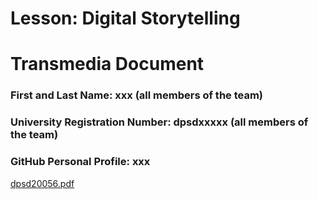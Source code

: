 # Lesson: Digital Storytelling
# Transmedia Document

### First and Last Name: xxx (all members of the team)
### University Registration Number: dpsdxxxxx (all members of the team)
### GitHub Personal Profile: xxx
[dpsd20056.pdf](https://github.com/kyriaki-kyriakidou/Digital-Storytelling-Group-Assignment/files/10993193/dpsd20056.pdf)
